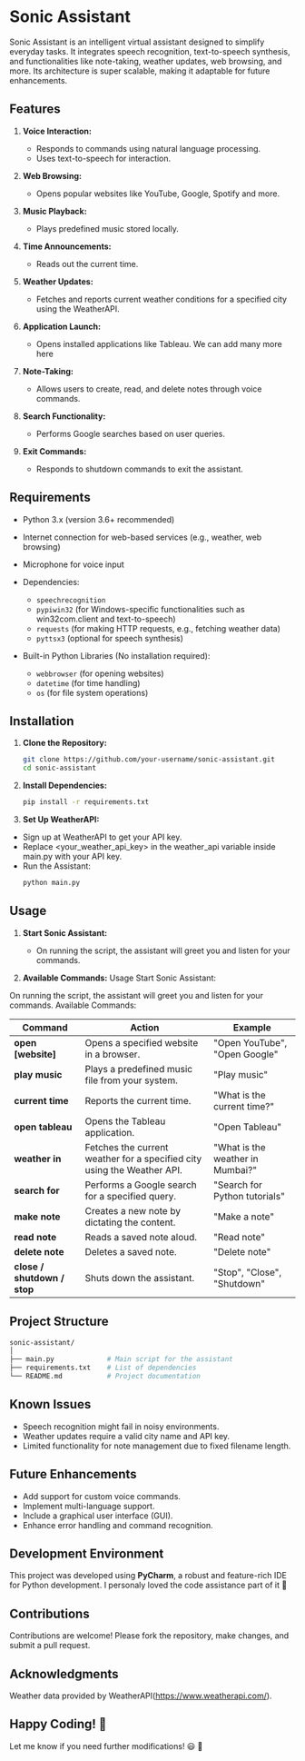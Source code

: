 # Sonic Assistant

Sonic Assistant is an intelligent virtual assistant designed to simplify everyday tasks.
It integrates speech recognition, text-to-speech synthesis, and functionalities like note-taking, weather updates, web browsing, and more.
Its architecture is super scalable, making it adaptable for future enhancements.

  
## Features 

1. **Voice Interaction:**
   - Responds to commands using natural language processing.
   - Uses text-to-speech for interaction.

2. **Web Browsing:**
   - Opens popular websites like YouTube, Google, Spotify and more.

3. **Music Playback:**
   - Plays predefined music stored locally.

4. **Time Announcements:**
   - Reads out the current time.

5. **Weather Updates:**
   - Fetches and reports current weather conditions for a specified city using the WeatherAPI.

6. **Application Launch:**
   - Opens installed applications like Tableau. We can add many more here

7. **Note-Taking:**
   - Allows users to create, read, and delete notes through voice commands.

8. **Search Functionality:**
   - Performs Google searches based on user queries.

9. **Exit Commands:**
   - Responds to shutdown commands to exit the assistant.



## Requirements

- Python 3.x (version 3.6+ recommended)
- Internet connection for web-based services (e.g., weather, web browsing)
- Microphone for voice input
- Dependencies:
  - `speechrecognition`
  - `pypiwin32` (for Windows-specific functionalities such as win32com.client and text-to-speech)
  - `requests` (for making HTTP requests, e.g., fetching weather data)
  - `pyttsx3` (optional for speech synthesis)

- Built-in Python Libraries (No installation required):
  - `webbrowser` (for opening websites)
  - `datetime` (for time handling)
  - `os` (for file system operations)


## Installation

1. **Clone the Repository:**
   ```bash
   git clone https://github.com/your-username/sonic-assistant.git
   cd sonic-assistant
   ```

2. **Install Dependencies:**
   ```bash
   pip install -r requirements.txt
   ```

3. **Set Up WeatherAPI:**
- Sign up at WeatherAPI to get your API key.
- Replace <your_weather_api_key> in the weather_api variable inside main.py with your API key.
- Run the Assistant:
   ```bash   
   python main.py
   ```

## Usage
1. **Start Sonic Assistant:**
   - On running the script, the assistant will greet you and listen for your commands.

2. **Available Commands:**
Usage
Start Sonic Assistant:

On running the script, the assistant will greet you and listen for your commands.
Available Commands:


| **Command**                | **Action**                                                                                      | **Example**                      |
|----------------------------|-----------------------------------------------------------------------------------------------|----------------------------------|
| **open [website]**          | Opens a specified website in a browser.                                                        | "Open YouTube", "Open Google"    |
| **play music**              | Plays a predefined music file from your system.                                                | "Play music"                     |
| **current time**            | Reports the current time.                                                                     | "What is the current time?"      |
| **open tableau**            | Opens the Tableau application.                                                                 | "Open Tableau"                   |
| **weather in**              | Fetches the current weather for a specified city using the Weather API.                        | "What is the weather in Mumbai?" |
| **search for**              | Performs a Google search for a specified query.                                                | "Search for Python tutorials"    |
| **make note**               | Creates a new note by dictating the content.                                                   | "Make a note"                    |
| **read note**               | Reads a saved note aloud.                                                                      | "Read note"                      |
| **delete note**             | Deletes a saved note.                                                                          | "Delete note"                    |
| **close / shutdown / stop** | Shuts down the assistant.                                                                      | "Stop", "Close", "Shutdown"      |




## Project Structure
```bash
sonic-assistant/
│
├── main.py             # Main script for the assistant
├── requirements.txt    # List of dependencies
└── README.md           # Project documentation
```



## Known Issues
- Speech recognition might fail in noisy environments.
- Weather updates require a valid city name and API key.
- Limited functionality for note management due to fixed filename length.

## Future Enhancements
- Add support for custom voice commands.
- Implement multi-language support.
- Include a graphical user interface (GUI).
- Enhance error handling and command recognition.

## Development Environment
This project was developed using **PyCharm**, a robust and feature-rich IDE for Python development. I personaly loved the code assistance part of it 🙂 

## Contributions
Contributions are welcome! Please fork the repository, make changes, and submit a pull request.

## Acknowledgments
Weather data provided by WeatherAPI(https://www.weatherapi.com/).

## Happy Coding! 🎉

Let me know if you need further modifications! 😃 🫡

